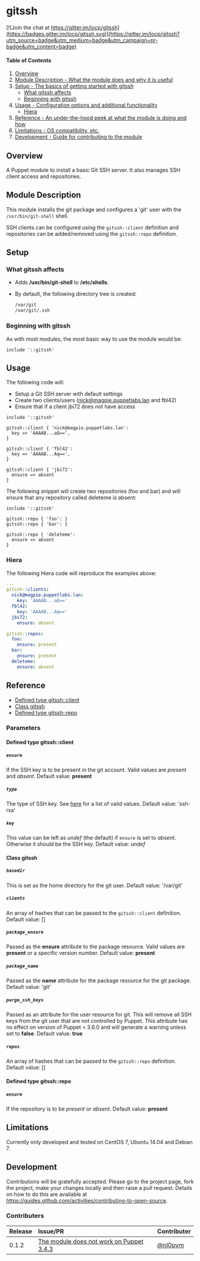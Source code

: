 # gitssh

[![Join the chat at https://gitter.im/locp/gitssh](https://badges.gitter.im/locp/gitssh.svg)](https://gitter.im/locp/gitssh?utm_source=badge&utm_medium=badge&utm_campaign=pr-badge&utm_content=badge)

#### Table of Contents

1. [Overview](#overview)
2. [Module Description - What the module does and why it is useful](#module-description)
3. [Setup - The basics of getting started with gitssh](#setup)
    * [What gitssh affects](#what-gitssh-affects)
    * [Beginning with gitssh](#beginning-with-gitssh)
4. [Usage - Configuration options and additional functionality](#usage)
    * [Hiera](#hiera)
5. [Reference - An under-the-hood peek at what the module is doing and how](#reference)
5. [Limitations - OS compatibility, etc.](#limitations)
6. [Development - Guide for contributing to the module](#development)

## Overview

A Puppet module to install a basic Git SSH server.  It also manages SSH client
access and repositories.


## Module Description

This module installs the git package and configures a 'git' user with the
`/usr/bin/git-shell` shell.

SSH clients can be configured using the `gitssh::client` definition and
repositories can be added/removed using the `gitssh::repo` definition.

## Setup

### What gitssh affects

* Adds **/usr/bin/git-shell** to **/etc/shells**.
* By default, the following directory tree is created:

  ```bash
  /var/git
  /var/git/.ssh
  ```

### Beginning with gitssh

As with most modules, the most basic way to use the module would be:

```puppet
include '::gitssh'
```

## Usage

The following code will:

* Setup a Git SSH server with default settings
* Create two clients/users (nick@magpie.puppetlabs.lan and fbl42)
* Ensure that if a client jbi72 does not have access

```puppet
include '::gitssh'

gitssh::client { 'nick@magpie.puppetlabs.lan':
  key => 'AAAAB...aQ==',
}

gitssh::client { 'fbl42':
  key => 'AAAAB...Aq==',
}

gitssh::client { 'jbi72':
  ensure => absent
}
```

The following snippet will create two repositories (foo and bar) and will
ensure that any repository called deleteme is absent:

```puppet
include '::gitssh'

gitssh::repo { 'foo': }
gitssh::repo { 'bar': }

gitssh::repo { 'deleteme':
  ensure => absent
}
```

### Hiera

The following Hiera code will reproduce the examples above:

```YAML
---
gitssh::clients:
  nick@magpie.puppetlabs.lan:
    key: 'AAAAB...aQ=='
  fbl42:
    key: 'AAAAB...Aq=='
  jbi72:
    ensure: absent

gitssh::repos:
  foo:
    ensure: present
  bar:
    ensure: present
  deleteme:
    ensure: absent
```

## Reference

* [Defined type gitssh::client](#defined-type-gitsshclient)
* [Class gitssh](#class-gitssh)
* [Defined type gitssh::repo](#defined-type-gitsshrepo)

### Parameters

#### Defined type gitssh::client

##### `ensure`
If the SSH key is to be present in the git account.  Valid values are
*present* and *absent*.
Default value: **present**

##### `type`
The type of SSH key.  See
[here](https://docs.puppet.com/puppet/latest/reference/types/ssh_authorized_key.html#ssh_authorized_key-attribute-type)
for a list of valid values.
Default value: 'ssh-rsa'

##### `key`
This value can be left as *undef* (the default) if `ensure` is set to
*absent*.  Otherwise it should be the SSH key.
Default value: *undef*

#### Class gitssh

##### `basedir`
This is set as the home directory for the git user.
Default value: '/var/git'

##### `clients`
An array of hashes that can be passed to the `gitssh::client` definition.
Default value: []

##### `package_ensure`
Passed as the **ensure** attribute to the package resource.  Valid
values are **present** or a specific version number.
Default value: **present**

##### `package_name`
Passed as the **name** attribute for the package resource for the git
package.
Default value: 'git'

##### `purge_ssh_keys`
Passed as an attribute for the user resource for git.  This will remove all
SSH keys from the git user that are not controlled by Puppet.  This
attribute has no effect on version of Puppet < 3.6.0 and will generate a
warning unless set to **false**.
Default value: **true**

##### `repos`
An array of hashes that can be passed to the `gitssh::repo` definition.
Default value: []

#### Defined type gitssh::repo

##### `ensure`
If the repository is to be *present* or *absent*.
Default value: **present**

## Limitations

Currently only developed and tested on CentOS 7, Ubuntu 14.04 and Debian 7.

## Development

Contributions will be gratefully accepted.  Please go to the project page,
fork the project, make your changes locally and then raise a pull request.
Details on how to do this are available at
https://guides.github.com/activities/contributing-to-open-source.

### Contributers

| Release        | Issue/PR                                                                            | Contributer                          |
| :------------- | :---------------------------------------------------------------------------------- | :------------------------------------|
| 0.1.2          | [The module does not work on Puppet 3.4.3](https://github.com/locp/gitssh/issues/3) | [@nl0pvm](https://github.com/nl0pvm) |

